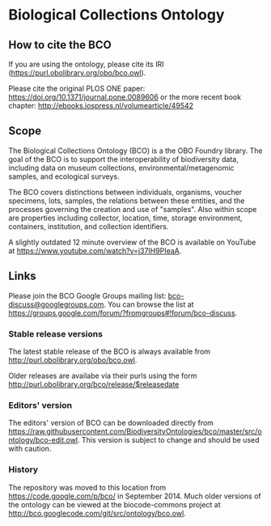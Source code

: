 Biological Collections Ontology
===

## How to cite the BCO
If you are using the ontology, please cite its IRI (https://purl.obolibrary.org/obo/bco.owl). 

Please cite the original PLOS ONE paper: https://doi.org/10.1371/journal.pone.0089606 or the more recent book chapter: http://ebooks.iospress.nl/volumearticle/49542


## Scope
The Biological Collections Ontology (BCO) is a the OBO Foundry library. The goal of the BCO is to support the interoperability of biodiversity data, including data on museum collections, environmental/metagenomic samples, and ecological surveys.

The BCO covers distinctions between individuals, organisms, voucher specimens, lots, samples, the relations between these entities, and the processes governing the creation and use of "samples". Also within scope are properties including collector, location, time, storage environment, containers, institution, and collection identifiers. 

A slightly outdated 12 minute overview of the BCO is available on YouTube at https://www.youtube.com/watch?v=j37IH9PIeaA.

## Links
Please join the BCO Google Groups mailing list: bco-discuss@googlegroups.com. You can browse the list at https://groups.google.com/forum/?fromgroups#!forum/bco-discuss.

### Stable release versions

The latest stable release of the BCO is always available from http://purl.obolibrary.org/obo/bco.owl. 

Older releases are availabe via their purls using the form http://purl.obolibrary.org/bco/release/$releasedate

### Editors' version

The editors' version of BCO can be downloaded directly from https://raw.githubusercontent.com/BiodiversityOntologies/bco/master/src/ontology/bco-edit.owl. This version is subject to change and should be used with caution.

### History
The repository was moved to this location from https://code.google.com/p/bco/ in September 2014. Much older versions of the ontology can be viewed at the biocode-commons project at http://bco.googlecode.com/git/src/ontology/bco.owl.
